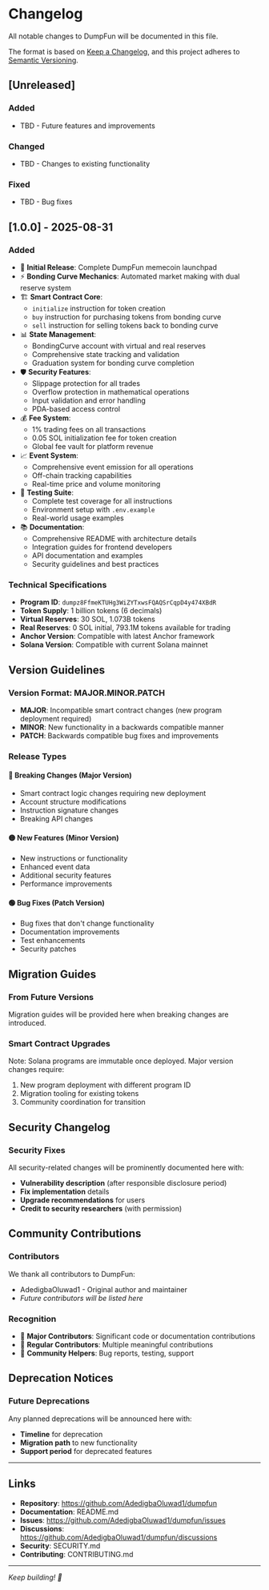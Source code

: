 # Changelog

All notable changes to DumpFun will be documented in this file.

The format is based on [Keep a Changelog](https://keepachangelog.com/en/1.0.0/),
and this project adheres to [Semantic Versioning](https://semver.org/spec/v2.0.0.html).

## [Unreleased]

### Added
- TBD - Future features and improvements

### Changed
- TBD - Changes to existing functionality

### Fixed
- TBD - Bug fixes

## [1.0.0] - 2025-08-31

### Added
- 🎉 **Initial Release**: Complete DumpFun memecoin launchpad
- ⚡ **Bonding Curve Mechanics**: Automated market making with dual reserve system
- 🏗️ **Smart Contract Core**: 
  - `initialize` instruction for token creation
  - `buy` instruction for purchasing tokens from bonding curve
  - `sell` instruction for selling tokens back to bonding curve
- 📊 **State Management**: 
  - BondingCurve account with virtual and real reserves
  - Comprehensive state tracking and validation
  - Graduation system for bonding curve completion
- 🛡️ **Security Features**:
  - Slippage protection for all trades
  - Overflow protection in mathematical operations
  - Input validation and error handling
  - PDA-based access control
- 💰 **Fee System**:
  - 1% trading fees on all transactions
  - 0.05 SOL initialization fee for token creation
  - Global fee vault for platform revenue
- 📈 **Event System**:
  - Comprehensive event emission for all operations
  - Off-chain tracking capabilities
  - Real-time price and volume monitoring
- 🧪 **Testing Suite**:
  - Complete test coverage for all instructions
  - Environment setup with `.env.example`
  - Real-world usage examples
- 📚 **Documentation**:
  - Comprehensive README with architecture details
  - Integration guides for frontend developers
  - API documentation and examples
  - Security guidelines and best practices

### Technical Specifications
- **Program ID**: `dumpz8FfmeKTUHg3WiZYTxwsFQAQSrCqpD4y474XBdR`
- **Token Supply**: 1 billion tokens (6 decimals)
- **Virtual Reserves**: 30 SOL, 1.073B tokens
- **Real Reserves**: 0 SOL initial, 793.1M tokens available for trading
- **Anchor Version**: Compatible with latest Anchor framework
- **Solana Version**: Compatible with current Solana mainnet

## Version Guidelines

### Version Format: MAJOR.MINOR.PATCH

- **MAJOR**: Incompatible smart contract changes (new program deployment required)
- **MINOR**: New functionality in a backwards compatible manner
- **PATCH**: Backwards compatible bug fixes and improvements

### Release Types

#### 🔴 Breaking Changes (Major Version)
- Smart contract logic changes requiring new deployment
- Account structure modifications
- Instruction signature changes
- Breaking API changes

#### 🟡 New Features (Minor Version)
- New instructions or functionality
- Enhanced event data
- Additional security features
- Performance improvements

#### 🟢 Bug Fixes (Patch Version)
- Bug fixes that don't change functionality
- Documentation improvements
- Test enhancements
- Security patches

## Migration Guides

### From Future Versions
Migration guides will be provided here when breaking changes are introduced.

### Smart Contract Upgrades
Note: Solana programs are immutable once deployed. Major version changes require:
1. New program deployment with different program ID
2. Migration tooling for existing tokens
3. Community coordination for transition

## Security Changelog

### Security Fixes
All security-related changes will be prominently documented here with:
- **Vulnerability description** (after responsible disclosure period)
- **Fix implementation** details
- **Upgrade recommendations** for users
- **Credit to security researchers** (with permission)

## Community Contributions

### Contributors
We thank all contributors to DumpFun:
- AdedigbaOluwad1 - Original author and maintainer
- *Future contributors will be listed here*

### Recognition
- 🥇 **Major Contributors**: Significant code or documentation contributions
- 🥈 **Regular Contributors**: Multiple meaningful contributions
- 🥉 **Community Helpers**: Bug reports, testing, support

## Deprecation Notices

### Future Deprecations
Any planned deprecations will be announced here with:
- **Timeline** for deprecation
- **Migration path** to new functionality
- **Support period** for deprecated features

---

## Links

- **Repository**: https://github.com/AdedigbaOluwad1/dumpfun
- **Documentation**: README.md
- **Issues**: https://github.com/AdedigbaOluwad1/dumpfun/issues
- **Discussions**: https://github.com/AdedigbaOluwad1/dumpfun/discussions
- **Security**: SECURITY.md
- **Contributing**: CONTRIBUTING.md

---

*Keep building! 🚀*